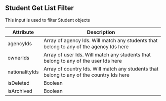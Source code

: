 ## Student Get List Filter

This input is used to filter Student objects

Attribute | Description
--- | ---
agencyIds | Array of agency Ids. Will match any students that belong to any of the agency Ids here
ownerIds | Array of user Ids. Will match any students that belong to any of the user Ids here
nationalityIds | Array of country Ids. Will match any students that belong to any of the country Ids here
isDeleted | Boolean
isArchived | Boolean